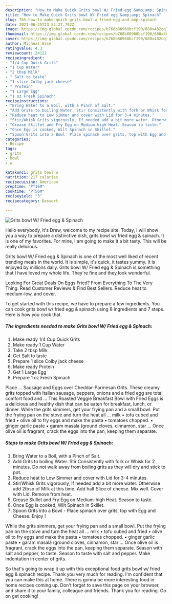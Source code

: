 ```yaml
---
description: "How to Make Quick Grits bowl W/ Fried egg &amp;amp; Spinach"
title: "How to Make Quick Grits bowl W/ Fried egg &amp;amp; Spinach"
slug: 765-how-to-make-quick-grits-bowl-w-fried-egg-and-amp-spinach
date: 2021-06-25T23:52:27.792Z
image: https://img-global.cpcdn.com/recipes/b768b80968bcf190/680x482cq70/grits-bowl-w-fried-egg-spinach-recipe-main-photo.jpg
thumbnail: https://img-global.cpcdn.com/recipes/b768b80968bcf190/680x482cq70/grits-bowl-w-fried-egg-spinach-recipe-main-photo.jpg
cover: https://img-global.cpcdn.com/recipes/b768b80968bcf190/680x482cq70/grits-bowl-w-fried-egg-spinach-recipe-main-photo.jpg
author: Micheal Wise
ratingvalue: 4.3
reviewcount: 24122
recipeingredient:
- "1/4 Cup Quick Grits"
- "1 Cup Water"
- "2 tbsp Milk"
- " Salt to taste"
- "1 slice Colby jack cheese"
- " Protein"
- "1 Large Egg"
- "1 oz Fresh Spinach"
recipeinstructions:
- "Bring Water to a Boil, with a Pinch of Salt."
- "Add Grits to boiling Water. Stir Consistently with fork or Whisk for 2 minutes. Do not walk away from boiling grits as they will dry and stick to pot."
- "Reduce heat to Low Simmer and cover with Lid for 3-4 minutes."
- "Stir/Whisk Grits vigorously, If needed add a bit more water. Otherwise add 2tbsp of Milk at this time. Add half Slice of cheese. Mix well. Cover with Lid. Remove from heat."
- "Grease Skillet and Fry Egg on Medium-high Heat. Season to taste."
- "Once Egg is cooked, Wilt Spinach in Skillet."
- "Spoon Grits into a Bowl  Place spinach over grits, top with Egg and Cheese. Enjoy !"
categories:
- Recipe
tags:
- grits
- bowl
- w

katakunci: grits bowl w 
nutrition: 217 calories
recipecuisine: American
preptime: "PT16M"
cooktime: "PT56M"
recipeyield: "3"
recipecategory: Dessert

---
```



![Grits bowl W/ Fried egg &amp; Spinach](https://img-global.cpcdn.com/recipes/b768b80968bcf190/680x482cq70/grits-bowl-w-fried-egg-spinach-recipe-main-photo.jpg)

Hello everybody, it's Drew, welcome to my recipe site. Today, I will show you a way to prepare a distinctive dish, grits bowl w/ fried egg &amp; spinach. It is one of my favorites. For mine, I am going to make it a bit tasty. This will be really delicious.

Grits bowl W/ Fried egg &amp; Spinach is one of the most well liked of recent trending meals in the world. It is simple, it's quick, it tastes yummy. It is enjoyed by millions daily. Grits bowl W/ Fried egg &amp; Spinach is something that I have loved my whole life. They're fine and they look wonderful.

Looking For Great Deals On Eggs Fried? From Everything To The Very Thing. Read Customer Reviews &amp; Find Best Sellers. Reduce heat to medium-low, and cover.


To get started with this recipe, we have to prepare a few ingredients. You can cook grits bowl w/ fried egg &amp; spinach using 8 ingredients and 7 steps. Here is how you cook that.

<!--inarticleads1-->

##### The ingredients needed to make Grits bowl W/ Fried egg &amp; Spinach:

1. Make ready 1/4 Cup Quick Grits
1. Make ready 1 Cup Water
1. Take 2 tbsp Milk
1. Get  Salt to taste
1. Prepare 1 slice Colby jack cheese
1. Make ready  Protein
1. Get 1 Large Egg
1. Prepare 1 oz Fresh Spinach


Place … Sausage and Eggs over Cheddar-Parmesan Grits. These creamy grits topped with Italian sausage, peppers, onions and a fried egg are total comfort food and … This Roasted Veggie Breakfast Bowl with Fried Eggs is a delicious and healthy dish that can be eaten for breakfast, lunch, or dinner. While the grits simmers, get your frying pan and a small bowl. Put the frying pan on the stove and turn the heat all … milk • tofu cubed and fried • olive oil to fry eggs and make the pasta • tomatoes chopped. • ginger garlic paste • garam masala (ground cloves, cinnamon, star … Once olive oil is fragrant, crack the eggs into the pan, keeping them separate. 

<!--inarticleads2-->

##### Steps to make Grits bowl W/ Fried egg &amp; Spinach:

1. Bring Water to a Boil, with a Pinch of Salt.
1. Add Grits to boiling Water. Stir Consistently with fork or Whisk for 2 minutes. Do not walk away from boiling grits as they will dry and stick to pot.
1. Reduce heat to Low Simmer and cover with Lid for 3-4 minutes.
1. Stir/Whisk Grits vigorously, If needed add a bit more water. Otherwise add 2tbsp of Milk at this time. Add half Slice of cheese. Mix well. Cover with Lid. Remove from heat.
1. Grease Skillet and Fry Egg on Medium-high Heat. Season to taste.
1. Once Egg is cooked, Wilt Spinach in Skillet.
1. Spoon Grits into a Bowl  - Place spinach over grits, top with Egg and Cheese. Enjoy !


While the grits simmers, get your frying pan and a small bowl. Put the frying pan on the stove and turn the heat all … milk • tofu cubed and fried • olive oil to fry eggs and make the pasta • tomatoes chopped. • ginger garlic paste • garam masala (ground cloves, cinnamon, star … Once olive oil is fragrant, crack the eggs into the pan, keeping them separate. Season with salt and pepper, to taste. Season to taste with salt and pepper. Make indentation in center of grits. 

So that's going to wrap it up with this exceptional food grits bowl w/ fried egg &amp; spinach recipe. Thank you very much for reading. I'm confident that you can make this at home. There is gonna be more interesting food in home recipes coming up. Don't forget to save this page on your browser, and share it to your family, colleague and friends. Thank you for reading. Go on get cooking!
